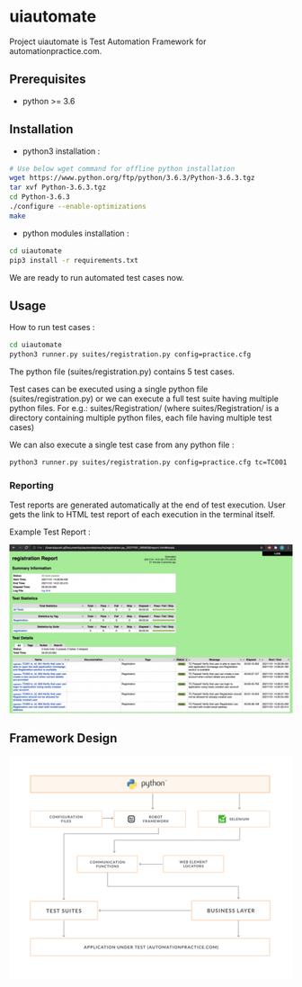 # uiautomate

Project uiautomate is Test Automation Framework for automationpractice.com.

## Prerequisites

* python >= 3.6


## Installation

* python3 installation :
```bash
# Use below wget command for offline python installation
wget https://www.python.org/ftp/python/3.6.3/Python-3.6.3.tgz
tar xvf Python-3.6.3.tgz
cd Python-3.6.3
./configure --enable-optimizations
make
```
* python modules installation :
```bash
cd uiautomate
pip3 install -r requirements.txt
```
We are ready to run automated test cases now.

## Usage

How to run test cases :

```bash
cd uiautomate
python3 runner.py suites/registration.py config=practice.cfg
```
The python file (suites/registration.py) contains 5 test cases.

Test cases can be executed using a single python file (suites/registration.py) or we can execute a full test suite having multiple python files. For e.g.: suites/Registration/ (where suites/Registration/ is a directory containing multiple python files, each file having multiple test cases)

We can also execute a single test case from any python file :

```bash 
python3 runner.py suites/registration.py config=practice.cfg tc=TC001
```

### Reporting

Test reports are generated automatically at the end of test execution. User gets the link to HTML test report of each execution in the terminal itself.

Example Test Report :

![Alt text](example_test_report.jpeg)

## Framework Design

![Alt text](framework_design.png)
